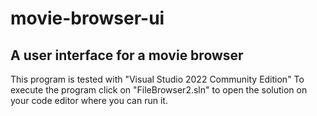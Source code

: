 # movie-browser-ui
## A user interface for a movie browser

This program is tested with "Visual Studio 2022 Community Edition"
To execute the program click on "FileBrowser2.sln" to open the solution on your code editor where you can run it.

